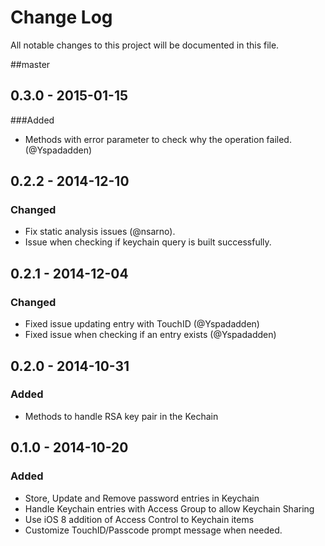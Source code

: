 # Change Log
All notable changes to this project will be documented in this file.

##master

## 0.3.0 - 2015-01-15
###Added 
- Methods with error parameter to check why the operation failed. (@Yspadadden)

## 0.2.2 - 2014-12-10
### Changed
- Fix static analysis issues (@nsarno).
- Issue when checking if keychain query is built successfully.

## 0.2.1 - 2014-12-04
### Changed
- Fixed issue updating entry with TouchID (@Yspadadden)
- Fixed issue when checking if an entry exists (@Yspadadden)

## 0.2.0 - 2014-10-31
### Added
- Methods to handle RSA key pair in the Kechain

## 0.1.0 - 2014-10-20
### Added
- Store, Update and Remove password entries in Keychain
- Handle Keychain entries with Access Group to allow Keychain Sharing
- Use iOS 8 addition of Access Control to Keychain items
- Customize TouchID/Passcode prompt message when needed.

